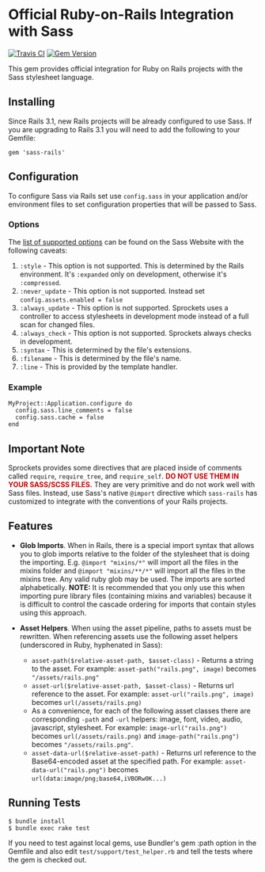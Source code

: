 # Official Ruby-on-Rails Integration with Sass
[![Travis CI](https://secure.travis-ci.org/rails/sass-rails.png)]([http://travis-ci.org/rails/sass-rails) [![Gem Version](https://badge.fury.io/rb/sass-rails.png)](http://badge.fury.io/rb/sass-rails)

This gem provides official integration for Ruby on Rails projects with the Sass stylesheet language.

## Installing

Since Rails 3.1, new Rails projects will be already configured to use Sass. If you are upgrading to Rails 3.1 you will need to add the following to your Gemfile:

    gem 'sass-rails'

## Configuration

To configure Sass via Rails set use `config.sass` in your
application and/or environment files to set configuration
properties that will be passed to Sass.

### Options

The [list of supported options](http://sass-lang.com/docs/yardoc/file.SASS_REFERENCE.html#options)
can be found on the Sass Website with the following caveats:

1. `:style` - This option is not supported. This is determined by the Rails environment. It's `:expanded` only on development, otherwise it's `:compressed`.
2. `:never_update` - This option is not supported. Instead set `config.assets.enabled = false`
3. `:always_update` - This option is not supported. Sprockets uses a controller to access stylesheets in development mode instead of a full scan for changed files.
4. `:always_check` - This option is not supported. Sprockets always checks in development.
5. `:syntax` - This is determined by the file's extensions.
6. `:filename` - This is determined by the file's name.
7. `:line` - This is provided by the template handler.

### Example

    MyProject::Application.configure do
      config.sass.line_comments = false
      config.sass.cache = false
    end

## Important Note

Sprockets provides some directives that are placed inside of comments called `require`, `require_tree`, and
`require_self`. **<span style="color:#c00">DO NOT USE THEM IN YOUR SASS/SCSS FILES.</span>** They are very
primitive and do not work well with Sass files. Instead, use Sass's native `@import` directive which
`sass-rails` has customized to integrate with the conventions of your Rails projects.

## Features

* **Glob Imports**. When in Rails, there is a special import syntax that allows you to
  glob imports relative to the folder of the stylesheet that is doing the importing.
  E.g. `@import "mixins/*"` will import all the files in the mixins folder and
  `@import "mixins/**/*"` will import all the files in the mixins tree.
  Any valid ruby glob may be used. The imports are sorted alphabetically.
  **NOTE:** It is recommended that you only use this when importing pure library
  files (containing mixins and variables) because it is difficult to control the
  cascade ordering for imports that contain styles using this approach.

* **Asset Helpers**. When using the asset pipeline, paths to assets must be rewritten.
  When referencing assets use the following asset helpers (underscored in Ruby, hyphenated
  in Sass):

  * `asset-path($relative-asset-path, $asset-class)` - Returns a string to the asset.
    For example: `asset-path("rails.png", image)` becomes `"/assets/rails.png"`
  * `asset-url($relative-asset-path, $asset-class)` - Returns url reference to the asset.
    For example: `asset-url("rails.png", image)` becomes `url(/assets/rails.png)`
  * As a convenience, for each of the following asset classes there are
    corresponding `-path` and `-url` helpers:
    image, font, video, audio, javascript, stylesheet.
    For example: `image-url("rails.png")` becomes `url(/assets/rails.png)` and
    `image-path("rails.png")` becomes `"/assets/rails.png"`.
  * `asset-data-url($relative-asset-path)` - Returns url reference to the Base64-encoded asset at the specified path.
    For example: `asset-data-url("rails.png")` becomes `url(data:image/png;base64,iVBORw0K...)`

## Running Tests

    $ bundle install
    $ bundle exec rake test

If you need to test against local gems, use Bundler's gem :path option in the Gemfile and also edit `test/support/test_helper.rb` and tell the tests where the gem is checked out.
